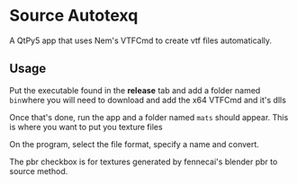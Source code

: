 # Source Autotexq

A QtPy5 app that uses Nem's VTFCmd to create vtf files automatically.

## Usage

Put the executable found in the **release** tab and add a folder named `bin`where you will need to download and add the x64 VTFCmd and it's dlls

Once that's done, run the app and a folder named `mats` should appear. This is where you want to put you texture files

On the program, select the file format, specify a name and convert. 

The pbr checkbox is for textures generated by fennecai's blender pbr to source method.
